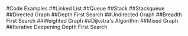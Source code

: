 #Code Examples
##Linked List
##Queue
##Stack
##Stackqueue
##Directed Graph
##Depth First Search
##Undirected Graph
##Breadth First Search
##Weighted Graph
##Dijkstra's Algorithm
##Mixed Graph
##Iterative Deepening Depth First Search

